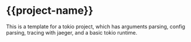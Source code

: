 # {{project-name}}

This is a template for a tokio project, which has arguments parsing, config parsing, tracing with jaeger, and a basic tokio runtime.
